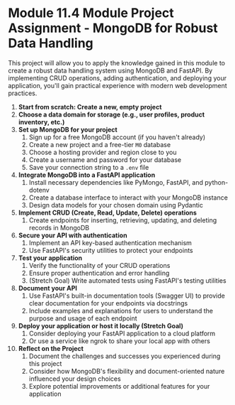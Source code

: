 # Module 11.4 Module Project Assignment - MongoDB for Robust Data Handling

This project will allow you to apply the knowledge gained in this module to create a robust data handling system using MongoDB and FastAPI. By implementing CRUD operations, adding authentication, and deploying your application, you'll gain practical experience with modern web development practices.

1. **Start from scratch: Create a new, empty project**
2. **Choose a data domain for storage (e.g., user profiles, product inventory, etc.)**
3. **Set up MongoDB for your project**
    1. Sign up for a free MongoDB account (if you haven't already)
    2. Create a new project and a free-tier `M0` database
    3. Choose a hosting provider and region close to you
    4. Create a username and password for your database
    5. Save your connection string to a `.env` file
4. **Integrate MongoDB into a FastAPI application**
    1. Install necessary dependencies like PyMongo, FastAPI, and python-dotenv
    2. Create a database interface to interact with your MongoDB instance
    3. Design data models for your chosen domain using Pydantic
5. **Implement CRUD (Create, Read, Update, Delete) operations**
    1. Create endpoints for inserting, retrieving, updating, and deleting records in MongoDB
6. **Secure your API with authentication**
    1. Implement an API key-based authentication mechanism
    2. Use FastAPI's security utilities to protect your endpoints
7. **Test your application**
    1. Verify the functionality of your CRUD operations
    2. Ensure proper authentication and error handling
    3. (Stretch Goal) Write automated tests using FastAPI's testing utilities
8. **Document your API**
    1. Use FastAPI's built-in documentation tools (Swagger UI) to provide clear documentation for your endpoints via docstrings
    2. Include examples and explanations for users to understand the purpose and usage of each endpoint
9. **Deploy your application or host it locally (Stretch Goal)**
    1. Consider deploying your FastAPI application to a cloud platform
    2. Or use a service like ngrok to share your local app with others
10. **Reflect on the Project**
    1. Document the challenges and successes you experienced during this project
    2. Consider how MongoDB's flexibility and document-oriented nature influenced your design choices
    3. Explore potential improvements or additional features for your application
